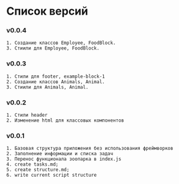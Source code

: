 # Список версий

### v0.0.4
    1. Создание классов Employee, FoodBlock. 
    3. Стиили для Employee, FoodBlock.
### v0.0.3
    1. Стили для footer, example-block-1
    2. Создание классов Animals, Animal. 
    3. Стиили для Animals, Animal.
### v0.0.2
    1. Стили header
    2. Изменение html для классовых компонентов
### v0.0.1
    1. Базовая структура приложения без использования фреймворков
    2. Заполнение информации и списка задач
    3. Перенос функционала зоопарка в index.js
    4. create tasks.md; 
    5. create structure.md; 
    6. write current script structure
    